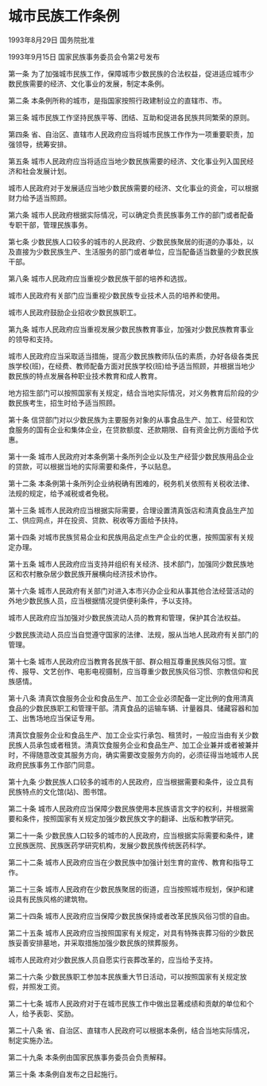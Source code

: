 # 城市民族工作条例

1993年8月29日 国务院批准　

1993年9月15日 国家民族事务委员会令第2号发布　

第一条 为了加强城市民族工作，保障城市少数民族的合法权益，促进适应城市少数民族需要的经济、文化事业的发展，制定本条例。

第二条 本条例所称的城市，是指国家按照行政建制设立的直辖市、市。

第三条 城市民族工作坚持民族平等、团结、互助和促进各民族共同繁荣的原则。

第四条 省、自治区、直辖市人民政府应当将城市民族工作作为一项重要职责，加强领导，统筹安排。

第五条 城市人民政府应当将适应当地少数民族需要的经济、文化事业列入国民经济和社会发展计划。

城市人民政府对于发展适应当地少数民族需要的经济、文化事业的资金，可以根据财力给予适当照顾。

第六条 城市人民政府根据实际情况，可以确定负责民族事务工作的部门或者配备专职干部，管理民族事务。

第七条 少数民族人口较多的城市的人民政府、少数民族聚居的街道的办事处，以及直接为少数民族生产、生活服务的部门或者单位，应当配备适当数量的少数民族干部。

第八条 城市人民政府应当重视少数民族干部的培养和选拔。

城市人民政府有关部门应当重视少数民族专业技术人员的培养和使用。

城市人民政府鼓励企业招收少数民族职工。

第九条 城市人民政府应当重视发展少数民族教育事业，加强对少数民族教育事业的领导和支持。

城市人民政府应当采取适当措施，提高少数民族教师队伍的素质，办好各级各类民族学校(班)，在经费、教师配备方面对民族学校(班)给予适当照顾，并根据当地少数民族的特点发展各种职业技术教育和成人教育。

地方招生部门可以按照国家有关规定，结合当地实际情况，对义务教育后阶段的少数民族考生，招生时给予适当照顾。

第十条 信贷部门对以少数民族为主要服务对象的从事食品生产、加工、经营和饮食服务的国有企业和集体企业，在贷款额度、还款期限、自有资金比例方面给予优惠。

第十一条 城市人民政府对本条例第十条所列企业以及生产经营少数民族用品企业的贷款，可以根据当地的实际需要和条件，予以贴息。

第十二条 本条例第十条所列企业纳税确有困难的，税务机关依照有关税收法律、法规的规定，给予减税或者免税。

第十三条 城市人民政府应当根据实际需要，合理设置清真饭店和清真食品生产加工、供应网点，并在投资、贷款、税收等方面给予扶持。

第十四条 对城市民族贸易企业和民族用品定点生产企业的优惠，按照国家有关规定办理。

第十五条 城市人民政府应当支持并组织有关经济、技术部门，加强同少数民族地区和农村散杂居少数民族开展横向经济技术协作。

第十六条 城市人民政府有关部门对进入本市兴办企业和从事其他合法经营活动的外地少数民族人员，应当根据情况提供便利条件，予以支持。

城市人民政府应当加强对少数民族流动人员的教育和管理，保护其合法权益。

少数民族流动人员应当自觉遵守国家的法律、法规，服从当地人民政府有关部门的管理。

第十七条 城市人民政府应当教育各民族干部、群众相互尊重民族风俗习惯。宣传、报导、文艺创作、电影电视摄制，应当尊重少数民族风俗习惯、宗教信仰和民族感情。

第十八条 清真饮食服务企业和食品生产、加工企业必须配备一定比例的食用清真食品的少数民族职工和管理干部。清真食品的运输车辆、计量器具、储藏容器和加工、出售场地应当保证专用。

清真饮食服务企业和食品生产、加工企业实行承包、租赁时，一般应当由有关少数民族人员承包或者租赁。清真饮食服务企业和食品生产、加工企业兼并或者被兼并时，不得随意改变其服务方向，确实需要改变服务方向的，必须征得当地城市人民政府民族事务工作部门同意。

第十九条 少数民族人口较多的城市的人民政府，应当根据需要和条件，设立具有民族特点的文化馆(站)、图书馆。

第二十条 城市人民政府应当保障少数民族使用本民族语言文字的权利，并根据需要和条件，按照国家有关规定加强少数民族文字的翻译、出版和教学研究。

第二十一条 少数民族人口较多的城市的人民政府，应当根据实际需要和条件，建立民族医院、民族医药学研究机构，发展少数民族传统医药科学。

第二十二条 城市人民政府应当在少数民族中加强计划生育的宣传、教育和指导工作。

第二十三条 城市人民政府在少数民族聚居的街道，应当按照城市规划，保护和建设具有民族风格的建筑物。

第二十四条 城市人民政府应当保障少数民族保持或者改革民族风俗习惯的自由。

第二十五条 城市人民政府应当按照国家有关规定，对具有特殊丧葬习俗的少数民族妥善安排墓地，并采取措施加强少数民族的殡葬服务。

城市人民政府对少数民族人员自愿实行丧葬改革的，应当给予支持。

第二十六条 少数民族职工参加本民族重大节日活动，可以按照国家有关规定放假，并照发工资。

第二十七条 城市人民政府对于在城市民族工作中做出显著成绩和贡献的单位和个人，给予表彰、奖励。

第二十八条 省、自治区、直辖市人民政府可以根据本条例，结合当地实际情况，制定实施办法。

第二十九条 本条例由国家民族事务委员会负责解释。

第三十条 本条例自发布之日起施行。
